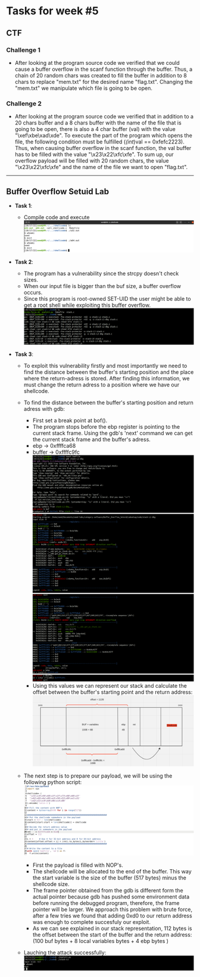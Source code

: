 # Tasks for week \#5

## CTF

### Challenge 1

- After looking at the program source code we verified that we could cause a buffer overflow in the scanf function through the buffer. Thus, a chain of 20 random chars was created to fill the buffer in addition to 8 chars to replace "mem.txt" for the desired name "flag.txt". Changing the "mem.txt" we manipulate which file is going to be open.


### Challenge 2

- After looking at the program source code we verified that in addition to a 20 chars buffer and a 8 chars buffer with the name of the file that is going to be open, there is also a 4 char buffer (val) with the value "\xef\xbe\xad\xde". To execute the part of the program which opens the file, the following condition must be fulfilled (*(int*)val == 0xfefc2223). Thus, when causing buffer overflow in the scanf function, the val buffer has to be filled with the value "\x23\x22\xfc\xfe". To sum up, our overflow payload will be filled with 20 random chars, the value "\x23\x22\xfc\xfe" and the name of the file we want to open "flag.txt".


---

## Buffer Overflow Setuid Lab

- **Task 1**:
    - Compile code and execute
![task1.1](docs/logbook5/task1_ph1.png)

- **Task 2**:
    - The program has a vulnerability since the strcpy doesn't check sizes.
    - When our input file is bigger than the buf size, a buffer overflow occurs.
    - Since this program is root-owned SET-UID the user might be able to get a root shell while exploiting this buffer overflow.
![task2.1](docs/logbook5/task2_ph1.png)

- **Task 3**:
    - To exploit this vulnerability firstly and most importantly we need to find the distance between the buffer's starting position and the place where the return-adress is stored. After finding this information, we must change the return adress to a position where we have our shellcode.
    - To find the distance between the buffer's starting position and return adress with gdb:
        - First set a break point at bof().
        - The program stops before the ebp register is pointing to the current stack frame. Using the gdb's 'next'  command we can get the current stack frame and the buffer's adress.
        - ebp -> 0xffffca68
        - buffer -> 0xffffc9fc
![task3.1](docs/logbook5/task3_ph1.png)
![task3.2](docs/logbook5/task3_ph2.png)
![task3.3](docs/logbook5/task3_ph3.png)
![task3.4](docs/logbook5/task3_ph4.png)
        - Using this values we can represent our stack and calculate the offset between the buffer's starting point and the return address:
![task3.5](docs/logbook5/task3_ph5.png)
    
    - The next step is to prepare our payload, we will be using the following python script:
![task3.6](docs/logbook5/task3_ph6.png)
        - First the payload is filled with NOP's.
        - The shellcode will be allocated to the end of the buffer. This way the start variable is the size of the buffer (517 bytes) minus the shellcode size.
        - The frame pointer obtained from the gdb is different form the actual pointer because gdb has pushed some environment data before running the debugged program, therefore, the frame pointer will be larger. We approach this problem with brute force, after a few tries we found that adding 0xd0 to our return address was enough to complete succesfuly our exploit. 
        - As we can see explained in our stack representation, 112 bytes is the offset between the start of the buffer and the return address: (100 buf bytes + 8 local variables bytes + 4 ebp bytes )
    - Lauching the attack successfully:
![task3.7](docs/logbook5/task3_ph7.png)
